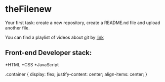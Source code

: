 # theFilenew
Your first task: create a new repository, create a README.nd file and upload another file.

You can find a playlist of videos about git by [link](https://www.youtube.com/watch?v=RIrYWhjdK_o)

## Front-end Developer stack:
*HTML
﻿﻿*CSS
﻿﻿*JavaScript

.container {
  display: flex;
  justify-content: center;
  align-items: center;
}
